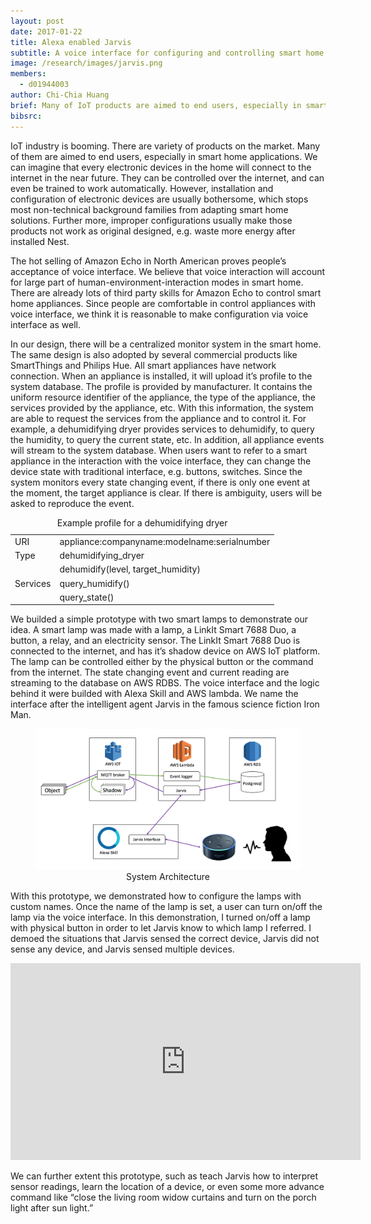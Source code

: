```yaml
---
layout: post
date: 2017-01-22
title: Alexa enabled Jarvis
subtitle: A voice interface for configuring and controlling smart home appliances
image: /research/images/jarvis.png
members:
  - d01944003
author: Chi-Chia Huang
brief: Many of IoT products are aimed to end users, especially in smart home applications. However, installation and configuration of electronic devices are usually bothersome, which stops most non-technical background families from adapting smart home solutions. In this project, we proposed a intuitive way to configure smart home appliances via voice interface and builded a prototype system on top of Amazon Alexa skill.
bibsrc: 
---
```


<p>IoT industry is booming. There are variety of products on the market. Many of them are aimed to end users, especially in smart home applications. We can imagine that every electronic devices in the home will connect to the internet in the near future. They can be controlled over the internet, and can even be trained to work automatically. However, installation and configuration of electronic devices are usually bothersome, which stops most non-technical background families from adapting smart home solutions. Further more, improper configurations usually make those products not work as original designed, e.g. waste more energy after installed Nest.</p>

<p></p>

<p>The hot selling of Amazon Echo in North American proves people’s acceptance of voice interface. We believe that voice interaction will account for large part of human-environment-interaction modes in smart home. There are already lots of third party skills for Amazon Echo to control smart home appliances. Since people are comfortable in control appliances with voice interface, we think it is reasonable to make configuration via voice interface as well.</p>

<p></p>

<p>In our design, there will be a centralized monitor system in the smart home. The same design is also adopted by several commercial products like SmartThings and Philips Hue. All smart appliances have network connection. When an appliance is installed, it will upload it’s profile to the system database. The profile is provided by manufacturer. It contains the uniform resource identifier of the appliance, the type of the appliance, the services provided by the appliance, etc. With this information, the system are able to request the services from the appliance and to control it. For example, a dehumidifying dryer provides services to dehumidify, to query the humidity, to query the current state, etc. In addition, all appliance events will stream to the system database. When users want to refer to a smart appliance in the interaction with the voice interface, they can change the device state with traditional interface, e.g. buttons, switches. Since the system monitors every state changing event, if there is only one event at the moment, the target appliance is clear. If there is ambiguity, users will be asked to reproduce the event.
</p>

<div class="ui center aligned container" >
  <table class="ui celled structured collapsing table" style="margin: 0 auto;">
      <caption>Example profile for a dehumidifying dryer</caption>
    <tbody>
      <tr>
        <td>URI</td>
        <td>appliance:companyname:modelname:serialnumber</td>
      </tr>
      <tr>
        <td>Type</td>
        <td>dehumidifying_dryer</td>
      </tr>
      <tr>
        <td rowspan="3">Services</td>
        <td> dehumidify(level, target_humidity) </td>
      </tr>
      <tr>
        <td> query_humidify() </td>
      </tr>
      <tr>
        <td> query_state() </td>
      </tr>
    </tbody>
  </table>
</div>

<p></p>

<p>
We builded a simple prototype with two smart lamps to demonstrate our idea. A smart lamp was made with a lamp, a LinkIt Smart 7688 Duo, a button, a relay, and an electricity sensor. The LinkIt Smart 7688 Duo is connected to the internet, and has it’s shadow device on AWS IoT platform. The lamp can be controlled either by the physical button or the command from the internet. The state changing event and current reading are streaming to the database on AWS RDBS. The voice interface and the logic behind it were builded with Alexa Skill and AWS lambda. We name the interface after the intelligent agent Jarvis in the famous science fiction Iron Man.</p>

<figure class="ui center aligned">
    <img src="/research/images/jarvis.png" class="ui centered image large">
    <figcaption  style="text-align:center">System Architecture</figcaption>
</figure>

<p></p>

<p>
With this prototype, we demonstrated how to configure the lamps with custom names. Once the name of the lamp is set, a user can turn on/off the lamp via the voice interface. In this demonstration, I turned on/off a lamp with physical button in order to let Jarvis know to which lamp I referred. I demoed the situations that Jarvis sensed the correct device, Jarvis did not sense any device, and Jarvis sensed multiple devices.</p>

<div class="ui center aligned container" ><iframe width="560" height="315" src="https://www.youtube.com/embed/GlYCPryN1YM" frameborder="0" allowfullscreen></iframe></div>

<p></p>

<p>
We can further extent this prototype, such as teach Jarvis how to interpret sensor readings, learn the location of a device, or even some more advance command like “close the living room widow curtains and turn on the porch light after sun light.” </p>